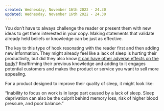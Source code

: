 ```yaml
---
created: Wednesday, November 16th 2022 - 24.30
updated: Wednesday, November 16th 2022 - 24.30
---
```

You don’t have to always challenge the reader or present them with new ideas to get them interested in your copy. Making statements that validate already held beliefs or knowledge can be just as effective.

The key to this type of hook resonating with the reader first and then adding new information. They might already feel like a lack of sleep is hurting their productivity, but did they also know [it can have other adverse effects on the body](https://www.healthline.com/health/sleep-deprivation/effects-on-body)? Reaffirming their previous knowledge and adding to it engages potential customers and makes the product or service you want to sell more appealing.

For a product designed to improve their quality of sleep, it might look like:

“Inability to focus on work is in large part caused by a lack of sleep. Sleep deprivation can also be the culprit behind memory loss, risk of higher blood pressure, and poor balance.”